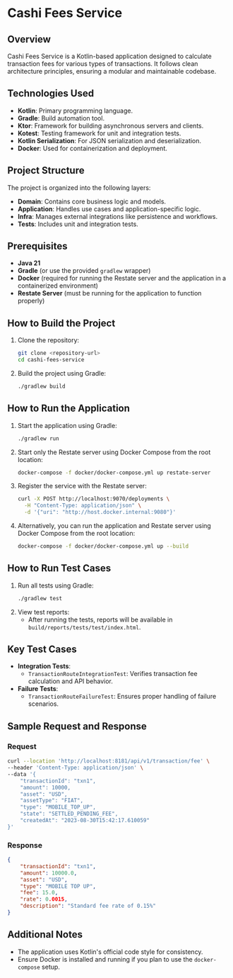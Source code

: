 # Cashi Fees Service

## Overview
Cashi Fees Service is a Kotlin-based application designed to calculate transaction fees for various types of transactions. It follows clean architecture principles, ensuring a modular and maintainable codebase.

## Technologies Used
- **Kotlin**: Primary programming language.
- **Gradle**: Build automation tool.
- **Ktor**: Framework for building asynchronous servers and clients.
- **Kotest**: Testing framework for unit and integration tests.
- **Kotlin Serialization**: For JSON serialization and deserialization.
- **Docker**: Used for containerization and deployment.

## Project Structure
The project is organized into the following layers:
- **Domain**: Contains core business logic and models.
- **Application**: Handles use cases and application-specific logic.
- **Infra**: Manages external integrations like persistence and workflows.
- **Tests**: Includes unit and integration tests.

## Prerequisites
- **Java 21**
- **Gradle** (or use the provided `gradlew` wrapper)
- **Docker** (required for running the Restate server and the application in a containerized environment)
- **Restate Server** (must be running for the application to function properly)

## How to Build the Project
1. Clone the repository:
   ```bash
   git clone <repository-url>
   cd cashi-fees-service
   ```
2. Build the project using Gradle:
   ```bash
   ./gradlew build
   ```

## How to Run the Application
1. Start the application using Gradle:
   ```bash
   ./gradlew run
   ```
2. Start only the Restate server using Docker Compose from the root location:
   ```bash
   docker-compose -f docker/docker-compose.yml up restate-server
   ```
3. Register the service with the Restate server:
   ```bash
   curl -X POST http://localhost:9070/deployments \
     -H "Content-Type: application/json" \
     -d '{"uri": "http://host.docker.internal:9080"}'
   ```
4. Alternatively, you can run the application and Restate server using Docker Compose from the root location:
   ```bash
   docker-compose -f docker/docker-compose.yml up --build
   ```

## How to Run Test Cases
1. Run all tests using Gradle:
   ```bash
   ./gradlew test
   ```
2. View test reports:
   - After running the tests, reports will be available in `build/reports/tests/test/index.html`.

## Key Test Cases
- **Integration Tests**:
  - `TransactionRouteIntegrationTest`: Verifies transaction fee calculation and API behavior.
- **Failure Tests**:
  - `TransactionRouteFailureTest`: Ensures proper handling of failure scenarios.

## Sample Request and Response

### Request
```bash
curl --location 'http://localhost:8181/api/v1/transaction/fee' \
--header 'Content-Type: application/json' \
--data '{
    "transactionId": "txn1",
    "amount": 10000,
    "asset": "USD",
    "assetType": "FIAT",
    "type": "MOBILE_TOP_UP",
    "state": "SETTLED_PENDING_FEE",
    "createdAt": "2023-08-30T15:42:17.610059"
}'
```

### Response
```json
{
    "transactionId": "txn1",
    "amount": 10000.0,
    "asset": "USD",
    "type": "MOBILE TOP UP",
    "fee": 15.0,
    "rate": 0.0015,
    "description": "Standard fee rate of 0.15%"
}
```

## Additional Notes
- The application uses Kotlin's official code style for consistency.
- Ensure Docker is installed and running if you plan to use the `docker-compose` setup.
